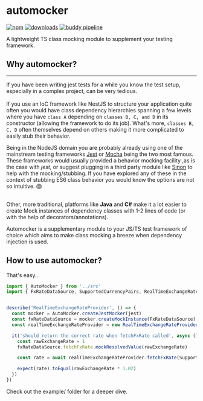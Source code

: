  # automocker 
[![npm](https://img.shields.io/npm/v/automocker.svg?maxAge=2592000)](https://www.npmjs.com/package/automocker)
[![downloads](https://img.shields.io/npm/dt/automocker.svg?maxAge=2592000)](https://www.npmjs.com/package/automocker)
[![buddy pipeline](https://app.buddy.works/shekerovborislav-1/automocker/pipelines/pipeline/367079/badge.svg?token=ce7b24637df72449656420b38bbd249864e4309cd4ec1d75efed732bf2f7e7da "build")](https://app.buddy.works/shekerovborislav-1/automocker/pipelines/pipeline/367079)

A lightweight TS class mocking module to supplement your testing framework.

## Why automocker?
---

If you have been writing jest tests for a while you know the test setup, especially in a complex project, can be very tedious.<br /><br /> If you use an IoC framework like NestJS to structure your application quite often you would have class dependency hierarchies spanning a few levels where you have `class A` depending on `classes B, C, and D` in its constructor (allowing the framework to do its job). What's more, `classes B, C, D` often themselves depend on others making it more complicated to easily stub their behavior.

Being in the NodeJS domain you are probably already using one of the mainstream testing frameworks [Jest](https://jestjs.io/) or [Mocha](https://mochajs.org/) being the two most famous. These frameworks would usually provided a behavior mocking facility ,as is the case with *jest*, or suggest plugging in a third party module like [Sinon](https://sinonjs.org/) to help with the mocking/stubbing. If you have explored any of these in the context of stubbing ES6 class behavior you would know the options are not so intuitive. :scream: <br /><br />

Other, more traditional, platforms like **Java** and **C#** make it a lot easier to create Mock instances of dependency classes with 1-2 lines of code (or with the help of decorators/annotations). <br />

Automocker is a supplementary module to your JS/TS test framework of choice which aims to make class mocking a breeze when dependency injection is used. 

## How to use automocker?

That's easy...

```javascript
import { AutoMocker } from '../src'
import { FxRateDataSource, SupportedCurrencyPairs, RealTimeExchangeRateProvider } from './domain/FxRateDataSource'


describe('RealTimeExchangeRateProvider', () => {
  const mocker = AutoMocker.createJestMocker(jest)
  const fxRateDataSource = mocker.createMockInstance(FxRateDataSource)
  const realTimeExchangeRateProvider = new RealTimeExchangeRateProvider(fxRateDataSource)

  it('should return the correct rate when fetchFxRate called', async () => {
    const rawExchangeRate = 1
    fxRateDataSource.fetchFxRate.mockResolvedValue(rawExchangeRate)

    const rate = await realTimeExchangeRateProvider.fetchFxRate(SupportedCurrencyPairs.USD_EUR)

    expect(rate).toEqual(rawExchangeRate * 1.02)
  })
})
```

Check out the example/ folder for a deeper dive.
